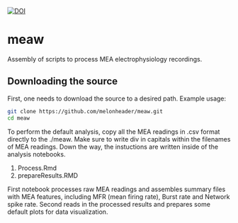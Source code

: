 [![DOI](https://zenodo.org/badge/DOI/10.5281/zenodo.8042349.svg)](https://doi.org/10.5281/zenodo.8042349)
# meaw

Assembly of scripts to process MEA electrophysiology recordings.

## Downloading the source
First, one needs to download the source to a desired path. Example usage: 
 ```bash
 git clone https://github.com/melonheader/meaw.git
 cd meaw
 ```
To perform the default analysis, copy all the MEA readings in .csv format directly to the ./meaw.
Make sure to write div in capitals within the filenames of MEA readings.
Down the way, the instuctions are written inside of the analysis notebooks. 
1. Process.Rmd
2. prepareResults.RMD

First notebook processes raw MEA readings and assembles summary files with MEA features, including MFR (mean firing rate), Burst rate and Network spike rate.
Second reads in the processed results and prepares some default plots for data visualization.
